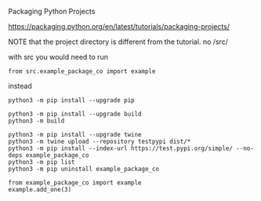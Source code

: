 Packaging Python Projects

https://packaging.python.org/en/latest/tutorials/packaging-projects/

NOTE that the project directory is different from the tutorial.
no /src/

with src you would need to run 
```
from src.example_package_co import example
```
instead



```
python3 -m pip install --upgrade pip

python3 -m pip install --upgrade build
python3 -m build

python3 -m pip install --upgrade twine
python3 -m twine upload --repository testpypi dist/*
python3 -m pip install --index-url https://test.pypi.org/simple/ --no-deps example_package_co
python3 -m pip list
python3 -m pip uninstall example_package_co

from example_package_co import example
example.add_one(3)
```
